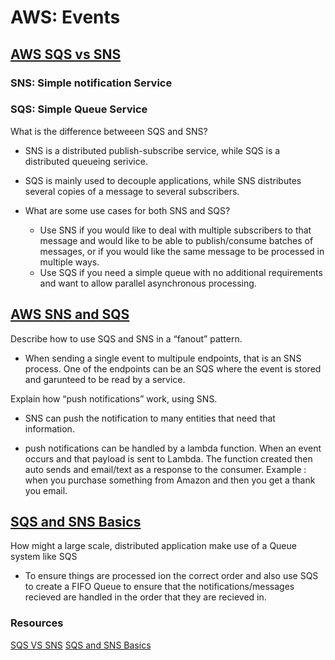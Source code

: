 # AWS: Events

## [AWS SQS vs SNS](https://medium.com/awesome-cloud/aws-difference-between-sqs-and-sns-61a397bf76c5)

### SNS: Simple notification Service

### SQS: Simple Queue Service

What is the difference betweeen SQS and SNS?

- SNS is a distributed publish-subscribe service, while SQS is a distributed queueing serivice.

- SQS is mainly used to decouple applications, while SNS distributes several copies of a message to several subscribers.

- What are some use cases for both SNS and SQS?

  - Use SNS if you would like to deal with multiple subscribers to that message and would like to be able to publish/consume batches of messages, or if you would like the same message to be processed in multiple ways.
  - Use SQS if you need a simple queue with no additional requirements and want to allow parallel asynchronous processing.

## [AWS SNS and SQS](https://www.serverless.com/guides/amazon-api-gateway)

Describe how to use SQS and SNS in a “fanout” pattern.

- When sending a single event to multipule endpoints, that is an SNS process. One of the endpoints can be an SQS where the event is stored and garunteed to be read by a service.

Explain how “push notifications” work, using SNS.

- SNS can push the notification to many entities that need that information.

- push notifications can be handled by a lambda function. When an event occurs and that payload is sent to Lambda. The function created then auto sends and email/text as a response to the consumer. Example : when you purchase something from Amazon and then you get a thank you email.

## [SQS and SNS Basics](https://www.serverless.com/guides/amazon-api-gateway)

How might a large scale, distributed application make use of a Queue system like SQS 

- To ensure things are processed ion the correct order and also use SQS to create a FIFO Queue to ensure that the notifications/messages recieved are handled in the order that they are recieved in.

### Resources

[SQS VS SNS](https://medium.com/awesome-cloud/aws-difference-between-sqs-and-sns-61a397bf76c5)
[SQS and SNS Basics](https://www.youtube.com/watch?v=UesxWuZMZqI)